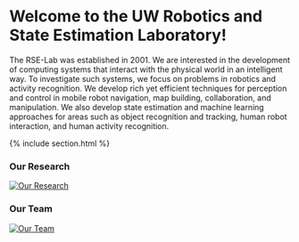 ---
---

# Welcome to the UW Robotics and State Estimation Laboratory! 

The RSE-Lab was established in 2001. We are interested in the development of computing systems that interact with the physical world in an intelligent way. To investigate such systems, we focus on problems in robotics and activity recognition. We develop rich yet efficient techniques for perception and control in mobile robot navigation, map building, collaboration, and manipulation. We also develop state estimation and machine learning approaches for areas such as object recognition and tracking, human robot interaction, and human activity recognition.

{% include section.html %}

<div class="highlights">
  <div class="highlight-item">
    <h3>Our Research</h3>
    <a href="{{ '/research' | relative_url }}" class="button" data-style="bare" flip=true>
      <img src="{{ 'images/fallback.png' | relative_url }}" alt="Our Research">
    </a>
  </div>

  <div class="highlight-item">
    <h3>Our Team</h3>
    <a href="{{ '/team' | relative_url }}" class="button" data-style="bare" flip=true>
      <img src="{{ 'images/team.png' | relative_url }}" alt="Our Team">
    </a>
  </div>
</div>
